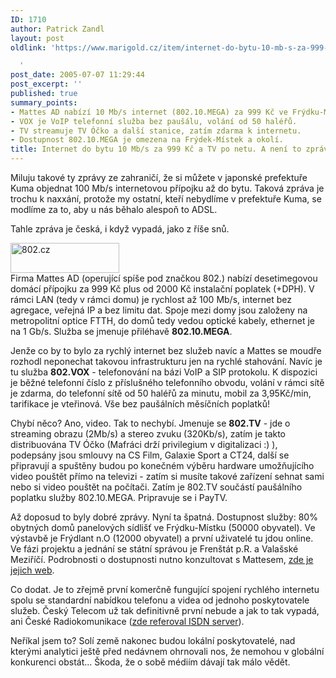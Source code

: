 ```yaml
---
ID: 1710
author: Patrick Zandl
layout: post
oldlink: 'https://www.marigold.cz/item/internet-do-bytu-10-mb-s-za-999-kc-a-tv-po-netu-a-neni-to-zprava-ze-zahranici

  '
post_date: 2005-07-07 11:29:44
post_excerpt: ''
published: true
summary_points:
- Mattes AD nabízí 10 Mb/s internet (802.10.MEGA) za 999 Kč ve Frýdku-Místku.
- VOX je VoIP telefonní služba bez paušálu, volání od 50 haléřů.
- TV streamuje TV Óčko a další stanice, zatím zdarma k internetu.
- Dostupnost 802.10.MEGA je omezena na Frýdek-Místek a okolí.
title: Internet do bytu 10 Mb/s za 999 Kč a TV po netu. A není to zpráva ze zahraničí.
---
```


<p>Miluju takové ty zprávy ze zahraničí, že si můžete v japonské prefektuře Kuma objednat 100 Mb/s internetovou přípojku až do bytu. Taková zpráva je trochu k naxxání, protože my ostatní, kteří nebydlíme v prefektuře Kuma, se modlíme za to, aby u nás běhalo alespoň to ADSL.</p>

<p>Tahle zpráva je česká, i když vypadá, jako z říše snů. </p>

<div class="rightbox"><img src="/wp-content/uploads/20050707-802.jpg" alt="802.cz" width="174" height="48" /></div>Firma Mattes AD (operující spíše pod značkou 802.) nabízí desetimegovou domácí přípojku za 999 Kč plus od 2000 Kč instalační poplatek (+DPH). V rámci LAN (tedy v rámci domu) je rychlost až 100 Mb/s, internet bez agregace, veřejná IP a bez limitu dat. Spoje mezi domy jsou založeny na metropolitní optice FTTH, do domů tedy vedou optické kabely, ethernet je na 1 Gb/s. Služba se jmenuje přiléhavě <strong>802.10.MEGA</strong>.</p>

<p>Jenže co by to bylo za rychlý internet bez služeb navíc a Mattes se moudře rozhodl neponechat takovou infrastrukturu jen na rychlé stahování. Navíc je tu služba <strong>802.VOX</strong> - telefonování na bázi VoIP a SIP protokolu. K dispozici je běžné telefonní číslo z příslušného telefonního obvodu, volání v rámci sítě je zdarma, do telefonní sítě od 50 haléřů za minutu, mobil za
3,95Kč/min, tarifikace je vteřinová. Vše bez paušálních měsíčních poplatků!</p>

<p>Chybí něco? Ano, video. Tak to nechybí. Jmenuje se <strong>802.TV</strong> - jde o streaming obrazu (2Mb/s) a stereo zvuku (320Kb/s), zatím je takto distribuována TV Óčko (Mafráci drží privilegium v digitalizaci :) ), podepsány jsou smlouvy na CS Film, Galaxie Sport
a CT24, další se připravují a spuštěny budou po konečném výběru hardware umožňujícího video pouštět přímo na televizi - zatím si musíte takové zařízení sehnat sami nebo si video pouštět na počítači. Zatím je
802.TV součástí paušálního poplatku služby 802.10.MEGA. Pripravuje se i PayTV.</p>

<p>Až doposud to byly dobré zprávy. Nyní ta špatná. Dostupnost služby: 80% obytných domů panelových sídlišť ve Frýdku-Místku
(50000 obyvatel). Ve výstavbě je Frýdlant n.O (12000 obyvatel) a první uživatelé tu jdou online. Ve fázi projektu a jednání se státní správou je Frenštát p.R. a Valašské Meziříčí. Podrobnosti o dostupnosti nutno konzultovat s Mattesem, <a href="http://www.802.cz/">zde je jejich web</a>.</p>

<p>Co dodat. Je to zřejmě první komerčně fungující spojení rychlého internetu spolu se standardní nabídkou telefonu a videa od jednoho poskytovatele služeb. Český Telecom už tak definitivně první nebude a jak to tak vypadá, ani České Radiokomunikace (<a href="http://www.isdn.cz/clanek.php?cid=6717">zde referoval ISDN server</a>). </p>

<p>Neříkal jsem to? Solí země nakonec budou lokální poskytovatelé, nad kterými analytici ještě před nedávnem ohrnovali nos, že nemohou v globální konkurenci obstát... Škoda, že o sobě médiím dávají tak málo vědět.
</p>